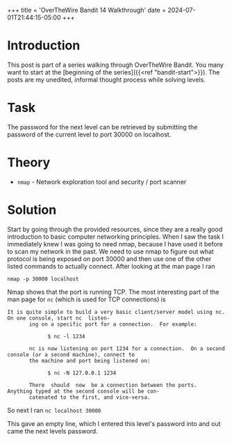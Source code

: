 +++
title = 'OverTheWire Bandit 14 Walkthrough'
date = 2024-07-01T21:44:15-05:00
+++

# Introduction

This post is part of a series walking through OverTheWire Bandit. You many want to start at the [beginning of the series]({{<ref "bandit-start">}}). The posts are my unedited, informal thought process while solving levels.

# Task

The password for the next level can be retrieved by submitting the password of the current level to port 30000 on localhost.

# Theory

- `nmap` - Network exploration tool and security / port scanner

# Solution

Start by going through the provided resources, since they are a really good introduction to basic computer networking principles. When I saw the task I immediately knew I was going to need nmap, because I have used it before to scan my network in the past. We need to use nmap to figure out what protocol is being exposed on port 30000 and then use one of the other listed commands to actually connect. After looking at the man page I ran

```
nmap -p 30000 localhost
```

Nmap shows that the port is running TCP. The most interesting part of the man page for `nc` (which is used for TCP connections) is

```
It is quite simple to build a very basic client/server model using nc.  On one console, start nc  listen‐
       ing on a specific port for a connection.  For example:

             $ nc -l 1234

       nc is now listening on port 1234 for a connection.  On a second console (or a second machine), connect to
       the machine and port being listened on:

             $ nc -N 127.0.0.1 1234

       There  should  now  be a connection between the ports.  Anything typed at the second console will be con‐
       catenated to the first, and vice-versa.
```

So next I ran
`nc localhost 30000`

This gave an empty line, which I entered this level's password into and out came the next levels password.
